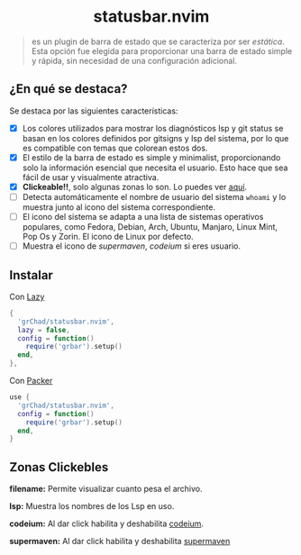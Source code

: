 <h1 align="center">statusbar.nvim</h1>

> es un plugin de barra de estado que se caracteriza por ser _estática_. Esta opción fue elegida para proporcionar una barra de estado simple y rápida, sin necesidad de una configuración adicional.

## ¿En qué se destaca?

Se destaca por las siguientes características:

- [x] Los colores utilizados para mostrar los diagnósticos lsp y git status se basan en los colores definidos por gitsigns y lsp del sistema, por lo que es compatible con temas que colorean estos dos.
- [x] El estilo de la barra de estado es simple y minimalist, proporcionando solo la información esencial que necesita el usuario. Esto hace que sea fácil de usar y visualmente atractiva.
- [x] **Clickeable!!**, solo algunas zonas lo son. Lo puedes ver [aquí](#zonas-clickebles).
- [ ] Detecta automáticamente el nombre de usuario del sistema `whoami` y lo muestra junto al icono del sistema correspondiente.
- [ ] El icono del sistema se adapta a una lista de sistemas operativos populares, como Fedora, Debian, Arch, Ubuntu, Manjaro, Linux Mint, Pop Os y Zorin. El icono de Linux por defecto.
- [ ] Muestra el icono de _supermaven_, _codeium_ si eres usuario.

## Instalar

Con [Lazy](https://github.com/folke/lazy.nvim)

```lua
{
  'grChad/statusbar.nvim',
  lazy = false,
  config = function()
    require('grbar').setup()
  end,
},
```

Con [Packer](https://github.com/wbthomason/packer.nvim)

```lua
use {
  'grChad/statusbar.nvim',
  config = function()
    require('grbar').setup()
  end,
}
```

## Zonas Clickebles

**filename:** Permite visualizar cuanto pesa el archivo.

**lsp:** Muestra los nombres de los Lsp en uso.

**codeium:** Al dar click habilita y deshabilita [codeium](https://github.com/Exafunction/codeium.vim).

**supermaven:** Al dar click habilita y deshabilita [supermaven](https://github.com/supermaven-inc/supermaven-nvim)
